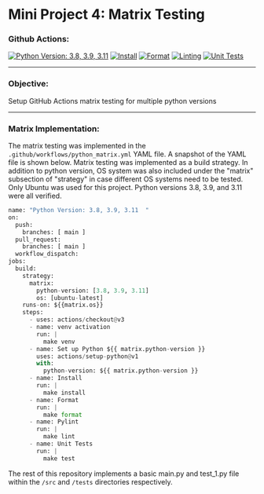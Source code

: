 # Mini Project 4: Matrix Testing

### Github Actions:
[![Python Version: 3.8, 3.9, 3.11](https://github.com/nogibjj/mjh140-MiniProject4/actions/workflows/python_matrix.yml/badge.svg)](https://github.com/nogibjj/mjh140-MiniProject4/actions/workflows/python_matrix.yml)   [![Install](https://github.com/nogibjj/mjh140-MiniProject4/actions/workflows/install.yml/badge.svg)](https://github.com/nogibjj/mjh140-MiniProject4/actions/workflows/install.yml)   [![Format](https://github.com/nogibjj/mjh140-MiniProject4/actions/workflows/format.yml/badge.svg)](https://github.com/nogibjj/mjh140-MiniProject4/actions/workflows/format.yml)   [![Linting](https://github.com/nogibjj/mjh140-MiniProject4/actions/workflows/lint.yml/badge.svg)](https://github.com/nogibjj/mjh140-MiniProject4/actions/workflows/lint.yml)   [![Unit Tests](https://github.com/nogibjj/mjh140-MiniProject4/actions/workflows/unitTests.yml/badge.svg)](https://github.com/nogibjj/mjh140-MiniProject4/actions/workflows/unitTests.yml)
***
### Objective: 
Setup GitHub Actions matrix testing for multiple python versions
***
### Matrix Implementation:
The matrix testing was implemented in the `.github/workflows/python_matrix.yml` YAML file. A snapshot of the YAML file is shown below. Matrix testing was implemented as a build strategy. In addition to python version, OS system was also included under the "matrix" subsection of "strategy" in case different OS systems need to be tested. Only Ubuntu was used for this project. Python versions 3.8, 3.9, and 3.11 were all verified. 

```python
name: "Python Version: 3.8, 3.9, 3.11  "
on:
  push:
    branches: [ main ]
  pull_request:
    branches: [ main ] 
  workflow_dispatch:
jobs:
  build:
    strategy:
      matrix:
        python-version: [3.8, 3.9, 3.11]
        os: [ubuntu-latest]
    runs-on: ${{matrix.os}}
    steps:
      - uses: actions/checkout@v3
      - name: venv activation
        run: |
          make venv
      - name: Set up Python ${{ matrix.python-version }}
        uses: actions/setup-python@v1
        with:
          python-version: ${{ matrix.python-version }}
      - name: Install
        run: |
          make install
      - name: Format
        run: |
          make format
      - name: Pylint
        run: |
          make lint
      - name: Unit Tests
        run: |
          make test
```

The rest of this repository implements a basic main.py and test_1.py file within the `/src` and `/tests` directories respectively.
